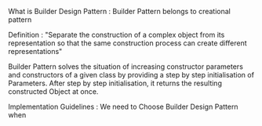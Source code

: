 
What is Builder Design Pattern : Builder Pattern belongs to creational pattern

Definition : "Separate the construction of a complex object from its representation so that the same construction process can create different representations"

Builder Pattern solves the situation of increasing constructor parameters and constructors of a given class by providing a step by step initialisation of Parameters. After step by step initialisation, it returns the resulting constructed Object at once.


Implementation Guidelines : We need to Choose Builder Design Pattern when
